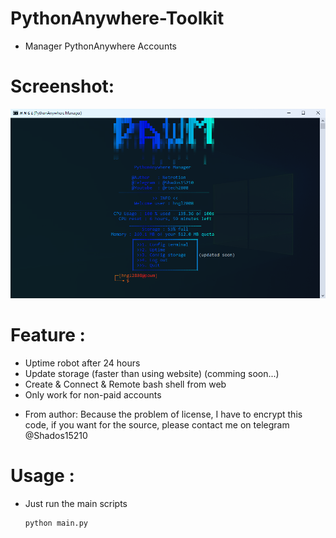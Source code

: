 # PythonAnywhere-Toolkit
* Manager PythonAnywhere Accounts
# Screenshot:
![Screen shot](https://raw.githubusercontent.com/netrotion/PythonAnywhere-Toolkit/main/assets/screenshot.png)
# Feature :
  + Uptime robot after 24 hours
  + Update storage (faster than using website) (comming soon...)
  + Create & Connect & Remote bash shell from web
  + Only work for non-paid accounts
- From author: Because the problem of license, I have to encrypt this code, if you want for the source, please contact me on telegram @Shados15210
# Usage :
- Just run the main scripts
  ```
  python main.py
  ```
